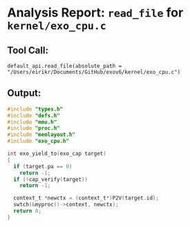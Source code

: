 # Analysis Report: `read_file` for `kernel/exo_cpu.c`

## Tool Call:
```
default_api.read_file(absolute_path = "/Users/eirikr/Documents/GitHub/exov6/kernel/exo_cpu.c")
```

## Output:
```c
#include "types.h"
#include "defs.h"
#include "mmu.h"
#include "proc.h"
#include "memlayout.h"
#include "exo_cpu.h"

int exo_yield_to(exo_cap target)
{
  if (target.pa == 0)
    return -1;
  if (!cap_verify(target))
    return -1;

  context_t *newctx = (context_t*)P2V(target.id);
  swtch(&myproc()->context, newctx);
  return 0;
}
```